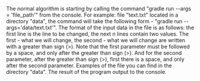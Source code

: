The normal algorithm is starting by calling the command "gradle run --args = 'file_path'" from the console. For example: file "text.txt" located in a directory "data", the command will take the following form - "gradle run --args='data/text.txt'". The format of the input data in the file is as follows: the first line is the line to be changed, the next n lines contain two values. The first - what we will change, the second - what we will change are written with a greater than sign (>). Note that the first parameter must be followed by a space, and only after the greater than sign (>). And for the second parameter, after the greater than sign (>), first there is a space, and only after the second parameter. Examples of the file you can find in the directory "data". The result of the program output to the console.